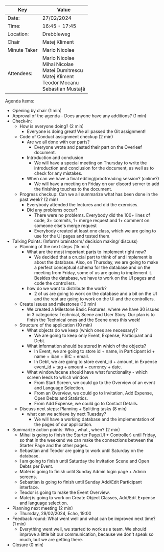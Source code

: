 | Key          | Value                                                                   |
| ------------ | ----------------------------------------------------------------------- |
| Date:        | 27/02/2024                                                              |
| Time:        | 16:45 - 17:45                                                           |
| Location:    | Drebbleweg                                                              |
| Chair        | Matej Kliment                                                           |
| Minute Taker | Mario Nicolae                                                           |
| Attendees:   | Mario Nicolae <br/>Mihai Nicolae<br/>Matei Dumitrescu<br/>Matej Kliment<br/>Teodor Mocanu</br>Sebastian Mustață |

Agenda Items:

- Opening by chair (1 min)
- Approval of the agenda - Does anyone have any additions? (1 min)
- Check-in:
    - How is everyone doing? (2 min)
        - Everyone is doing great! We all passed the Git assignment!
    - Code of Conduct assignment checkup (2 min)
        - Are we all done with our parts?
            - Everyone wrote and pasted their part on the Overleef document.
        - Introduction and conclusion
            - We will have a special meeting on Thursday to write the introduction and conclusion for the document, as well as to check for any mistakes.
        - When can we have a final editing/proofreading session? (online?)
            - We will have a meeting on Friday on our discord server to add the finishing touches to the document.
    - Progress checkup: Can we all summarize what has been done in the past week? (2 min)
        - Everybody attended the lectures and did the exercises.
        - Did any problems occur?
            - There were no problems. Everybody did the 100+ lines of code, 3+ commits, 1+ merge request and 1+ comment on someone else's merge request
            - Everybody created at least one class, which we are going to use for the UI pages and tested them.
- Talking Points: (Inform/ brainstorm/ decision making/ discuss)
    - Planning of the next steps (15 min)
        - What are the most important parts to implement right now?
            - We decided that a crucial part to think of and implement is about the database. Also, on Thursday, we are going to make a perfect conceptual schema for the database and on the meeting from Friday, some of us are going to implement it. Besides the database, we have to work on the UI pages and code the controllers.
        - how do we want to distribute the work?
            - 2 of us are going to work on the database and a bit on the UI and the rest are going to work on the UI and the controllers.
    - Create issues and milestones (10 min)
        - We created a Milestone Basic Features, where we have 30 issues in 3 categories: Technical, Scene and User Story. Our plan is to finish the Technical ones and the Scene ones this week!
    - Structure of the application (10 min)
        - What objects do we keep (which ones are necessary)?
            - We are going to keep only Event, Expense, Participant and Debt.
        - What information should be stored in which of the objects?
            - In Event, we are going to store id + name, in Participant id + name + iban + BIC + email.
            - In Debt, we are going to store event_id + amount, in Expense event_id + tag + amount + currency + date.
        - What window/scene should have what functionality - which screen leeds to which window
            - From Start Screen, we could go to the Overview of an event and Language Selection.
            - From an Overview, we could go to Invitation, Add Expense, Open Debts and Statistics.
            - From Add Expense, we could go to Contact Details.
    - Discuss next steps: Planning + Splitting tasks (8 min)
        - what can we achieve by next Tuesday?
            - We will have a working database and the implementation of the pages of our application.
- Summarize action points: Who , what , when? (2 min)
    - Mihai is going to finish the Starter Page(UI + Controller) until Friday, so that in the weekend we can make the connections between the Starter Page and the other pages.
    - Sebastian and Teodor are going to work until Saturday on the database.
    - I am going to finish until Saturday the Invitation Scene and Open Debts per Event.
    - Matei is going to finish until Sunday Admin login page + Admin screens.
    - Sebastian is going to finish until Sunday Add/Edit Participant interface.
    - Teodor is going to make the Event Overview.
    - Matej is going to work on Create Object Classes, Add/Edit Expense and language selection.
- Planning next meeting (2 min)
    - Thursday, 29/02/2024, Echo, 19:00
- Feedback round: What went well and what can be improved next time? (1 min)
    - Everything went well, we started to work as a team. We should improve a little bit our communication, because we don't speak so much, but we are getting there.
- Closure (0 min)
